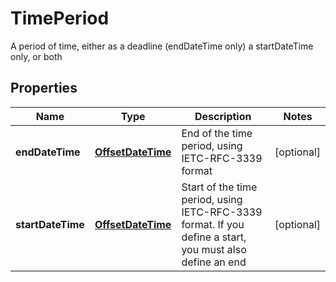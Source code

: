 

# TimePeriod

A period of time, either as a deadline (endDateTime only) a startDateTime only, or both
## Properties

Name | Type | Description | Notes
------------ | ------------- | ------------- | -------------
**endDateTime** | [**OffsetDateTime**](OffsetDateTime.md) | End of the time period, using IETC-RFC-3339 format |  [optional]
**startDateTime** | [**OffsetDateTime**](OffsetDateTime.md) | Start of the time period, using IETC-RFC-3339 format. If you define a start, you must also define an end |  [optional]



